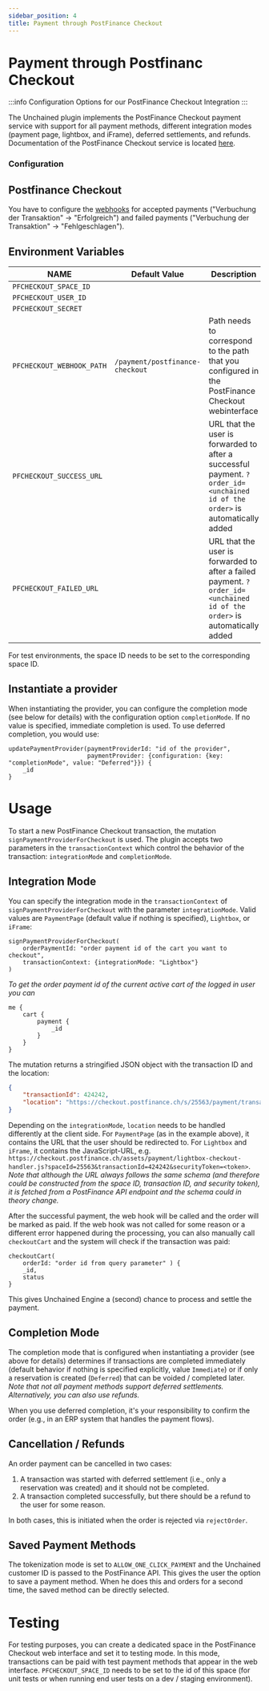 ```yaml
---
sidebar_position: 4
title: Payment through PostFinance Checkout
---
```

# Payment through Postfinanc Checkout
:::info
Configuration Options for our PostFinance Checkout Integration
:::

The Unchained plugin implements the PostFinance Checkout payment service with support for all payment methods, different integration modes (payment page, lightbox, and iFrame), deferred settlements, and refunds. 
Documentation of the PostFinance Checkout service is located [here](https://checkout.postfinance.ch/de-ch/doc/api/web-service).

### Configuration

## Postfinance Checkout
You have to configure the [webhooks](https://checkout.postfinance.ch/space/select?target=/webhook/listener/list) for accepted payments ("Verbuchung der Transaktion" -> "Erfolgreich") and failed payments ("Verbuchung der Transaktion" -> "Fehlgeschlagen").

## Environment Variables

| NAME                      | Default Value                          | Description                             |
| ------------------------- | -------------------------------------- | --------------------------------------- |
| `PFCHECKOUT_SPACE_ID`     |                                        |                                         |
| `PFCHECKOUT_USER_ID`      |                                        |                                         |
| `PFCHECKOUT_SECRET`       |                                        |
| `PFCHECKOUT_WEBHOOK_PATH` | `/payment/postfinance-checkout`        | Path needs to correspond to the path that you configured in the PostFinance Checkout webinterface |
| `PFCHECKOUT_SUCCESS_URL`  |                                        | URL that the user is forwarded to after a successful payment. `?order_id=<unchained id of the order>` is automatically added |
| `PFCHECKOUT_FAILED_URL`   |                                        | URL that the user is forwarded to after a failed payment. `?order_id=<unchained id of the order>` is automatically added |

For test environments, the space ID needs to be set to the corresponding space ID.

## Instantiate a provider

When instantiating the provider, you can configure the completion mode (see below for details) with the configuration option `completionMode`. If no value is specified, immediate completion is used. To use deferred completion, you would use:
```/*graphql*/
updatePaymentProvider(paymentProviderId: "id of the provider", 
                      paymentProvider: {configuration: {key: "completionMode", value: "Deferred"}}) {
    _id
}
```

# Usage

To start a new PostFinance Checkout transaction, the mutation `signPaymentProviderForCheckout` is used. The plugin accepts two parameters in the `transactionContext` which control the behavior of the transaction: `integrationMode` and `completionMode`.

## Integration Mode
You can specify the integration mode in the `transactionContext` of `signPaymentProviderForCheckout` with the parameter `integrationMode`. Valid values are `PaymentPage` (default value if nothing is specified), `Lightbox`, or `iFrame`:
```/*graphql*/
signPaymentProviderForCheckout(
    orderPaymentId: "order payment id of the cart you want to checkout",
    transactionContext: {integrationMode: "Lightbox"}
)
```

*To get the order payment id of the current active cart of the logged in user you can*
```/*graphql*/
me {
    cart {
        payment {
            _id
        }
    }
} 
```

The mutation returns a stringified JSON object with the transaction ID and the location:
```json
{
    "transactionId": 424242,
    "location": "https://checkout.postfinance.ch/s/25563/payment/transaction/pay/424242?securityToken=<token>"
}
```
Depending on the `integrationMode`, `location` needs to be handled differently at the client side. For `PaymentPage` (as in the example above), it contains the URL that the user should be redirected to. For `Lightbox` and `iFrame`, it contains the JavaScript-URL, e.g. `https://checkout.postfinance.ch/assets/payment/lightbox-checkout-handler.js?spaceId=25563&transactionId=424242&securityToken=<token>`.
*Note that although the URL always follows the same schema (and therefore could be constructed from the space ID, transaction ID, and security token), it is fetched from a PostFinance API endpoint and the schema could in theory change.*

After the successful payment, the web hook will be called and the order will be marked as paid.
If the web hook was not called for some reason or a different error happened during the processing, you can also manually call `checkoutCart` and the system will check if the transaction was paid:

```/*graphql*/
checkoutCart(
    orderId: "order id from query parameter" ) { 
    _id, 
    status
}
```

This gives Unchained Engine a (second) chance to process and settle the payment.

## Completion Mode
The completion mode that is configured when instantiating a provider (see above for details) determines if transactions are completed immediately (default behavior if nothing is specified explicitly, value `Immediate`) or if only a reservation is created (`Deferred`) that can be voided / completed later.
*Note that not all payment methods support deferred settlements. Alternatively, you can also use refunds.*

When you use deferred completion, it's your responsibility to confirm the order (e.g., in an ERP system that handles the payment flows).

## Cancellation / Refunds

An order payment can be cancelled in two cases:
1. A transaction was started with deferred settlement (i.e., only a reservation was created) and it should not be completed.
2. A transaction completed successfully, but there should be a refund to the user for some reason.

In both cases, this is initiated when the order is rejected via `rejectOrder`.

## Saved Payment Methods

The tokenization mode is set to `ALLOW_ONE_CLICK_PAYMENT` and the Unchained customer ID is passed to the PostFinance API.
This gives the user the option to save a payment method. When he does this and orders for a second time, the saved method can be directly selected.

# Testing

For testing purposes, you can create a dedicated space in the PostFinance Checkout web interface and set it to testing mode.
In this mode, transactions can be paid with test payment methods that appear in the web interface.
`PFCHECKOUT_SPACE_ID` needs to be set to the id of this space (for unit tests or when running end user tests on a dev / staging environment).